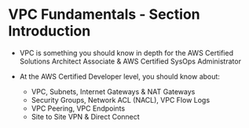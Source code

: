 # VPC Fundamentals - Section Introduction

- VPC is something you should know in depth for the AWS Certified Solutions Architect Associate & AWS Certified SysOps Administrator

- At the AWS Certified Developer level, you should know about:
    - VPC, Subnets, Internet Gateways & NAT Gateways
    - Security Groups, Network ACL (NACL), VPC Flow Logs
    - VPC Peering, VPC Endpoints
    - Site to Site VPN & Direct Connect
